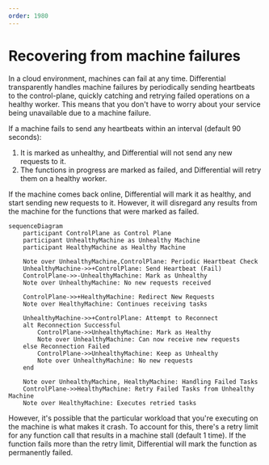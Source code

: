 ```yaml
---
order: 1980
---
```


# Recovering from machine failures

In a cloud environment, machines can fail at any time. Differential transparently handles machine failures by periodically sending heartbeats to the control-plane, quickly catching and retrying failed operations on a healthy worker. This means that you don't have to worry about your service being unavailable due to a machine failure.

If a machine fails to send any heartbeats within an interval (default 90 seconds):

1. It is marked as unhealthy, and Differential will not send any new requests to it.
2. The functions in progress are marked as failed, and Differential will retry them on a healthy worker.

If the machine comes back online, Differential will mark it as healthy, and start sending new requests to it. However, it will disregard any results from the machine for the functions that were marked as failed.

```mermaid
sequenceDiagram
    participant ControlPlane as Control Plane
    participant UnhealthyMachine as Unhealthy Machine
    participant HealthyMachine as Healthy Machine

    Note over UnhealthyMachine,ControlPlane: Periodic Heartbeat Check
    UnhealthyMachine->>+ControlPlane: Send Heartbeat (Fail)
    ControlPlane->>-UnhealthyMachine: Mark as Unhealthy
    Note over UnhealthyMachine: No new requests received

    ControlPlane->>+HealthyMachine: Redirect New Requests
    Note over HealthyMachine: Continues receiving tasks

    UnhealthyMachine->>+ControlPlane: Attempt to Reconnect
    alt Reconnection Successful
        ControlPlane->>UnhealthyMachine: Mark as Healthy
        Note over UnhealthyMachine: Can now receive new requests
    else Reconnection Failed
        ControlPlane->>UnhealthyMachine: Keep as Unhealthy
        Note over UnhealthyMachine: No new requests
    end

    Note over UnhealthyMachine, HealthyMachine: Handling Failed Tasks
    ControlPlane->>HealthyMachine: Retry Failed Tasks from Unhealthy Machine
    Note over HealthyMachine: Executes retried tasks
```

However, it's possible that the particular workload that you're executing on the machine is what makes it crash. To account for this, there's a retry limit for any function call that results in a machine stall (default 1 time). If the function fails more than the retry limit, Differential will mark the function as permanently failed.
